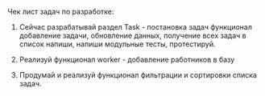 Чек лист задач по разработке:

1. Сейчас разрабатывай раздел Task - постановка задач
    функционал добавление задачи, обновление данных, получение всех задач в список
     напиши, напиши модульные тесты, протестируй.



3. Реализуй функционал worker - добавление работников в базу

2. Продумай и реализуй функционал фильтрации и сортировки списка задач.

